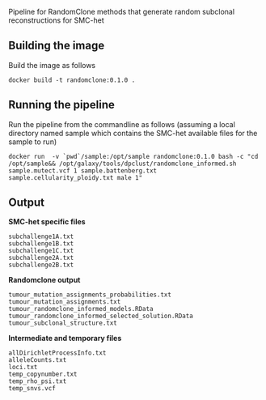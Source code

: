 Pipeline for RandomClone methods that generate random subclonal reconstructions for SMC-het

## Building the image

Build the image as follows
```
docker build -t randomclone:0.1.0 .
```

## Running the pipeline

Run the pipeline from the commandline as follows (assuming a local directory named sample which contains the SMC-het available files for the sample to run)
```
docker run  -v `pwd`/sample:/opt/sample randomclone:0.1.0 bash -c "cd /opt/sample&& /opt/galaxy/tools/dpclust/randomclone_informed.sh sample.mutect.vcf 1 sample.battenberg.txt sample.cellularity_ploidy.txt male 1"
```

## Output

**SMC-het specific files**
```
subchallenge1A.txt
subchallenge1B.txt
subchallenge1C.txt
subchallenge2A.txt
subchallenge2B.txt
```

**Randomclone output**
```
tumour_mutation_assignments_probabilities.txt
tumour_mutation_assignments.txt
tumour_randomclone_informed_models.RData
tumour_randomclone_informed_selected_solution.RData
tumour_subclonal_structure.txt
```

**Intermediate and temporary files**
```
allDirichletProcessInfo.txt
alleleCounts.txt
loci.txt
temp_copynumber.txt
temp_rho_psi.txt
temp_snvs.vcf
```
